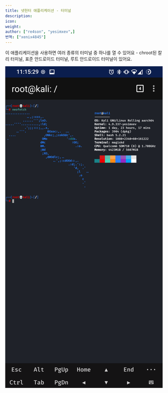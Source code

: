 ```yaml
---
title: 넷헌터 애플리케이션 - 터미널
description:
icon:
weight:
author: ["re4son", "yesimxev",]
번역: ["xenix4845"]
---
```


이 애플리케이션을 사용하면 여러 종류의 터미널 중 하나를 열 수 있어요 - chroot된 칼리 터미널, 표준 안드로이드 터미널, 루트 안드로이드 터미널이 있어요.

![](nethunter-terminal.png)
